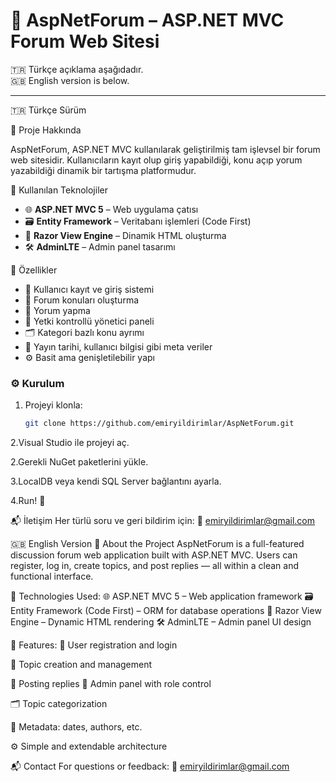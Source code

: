 # 💬 AspNetForum – ASP.NET MVC Forum Web Sitesi

🇹🇷 Türkçe açıklama aşağıdadır.  
🇬🇧 English version is below.

---

 🇹🇷 Türkçe Sürüm

 🚀 Proje Hakkında

AspNetForum, ASP.NET MVC kullanılarak geliştirilmiş tam işlevsel bir forum web sitesidir. Kullanıcıların kayıt olup giriş yapabildiği, konu açıp yorum yazabildiği dinamik bir tartışma platformudur.

 🧰 Kullanılan Teknolojiler

- 🌐 **ASP.NET MVC 5** – Web uygulama çatısı
- 🗃️ **Entity Framework** – Veritabanı işlemleri (Code First)
- 🎨 **Razor View Engine** – Dinamik HTML oluşturma
- 🛠️ **AdminLTE** – Admin panel tasarımı

 🎯 Özellikler

- 👤 Kullanıcı kayıt ve giriş sistemi
- 📝 Forum konuları oluşturma
- 💬 Yorum yapma
- 🔐 Yetki kontrollü yönetici paneli
- 🗂️ Kategori bazlı konu ayrımı
- 📅 Yayın tarihi, kullanıcı bilgisi gibi meta veriler
- ⚙️ Basit ama genişletilebilir yapı

### ⚙️ Kurulum

1. Projeyi klonla:
   ```bash
   git clone https://github.com/emiryildirimlar/AspNetForum.git
2.Visual Studio ile projeyi aç.

2.Gerekli NuGet paketlerini yükle.

3.LocalDB veya kendi SQL Server bağlantını ayarla.

4.Run! 🚀

📬 İletişim
Her türlü soru ve geri bildirim için:
📧 emiryildirimlar@gmail.com

🇬🇧 English Version
🚀 About the Project
AspNetForum is a full-featured discussion forum web application built with ASP.NET MVC. Users can register, log in, create topics, and post replies — all within a clean and functional interface.

🧰 Technologies Used:
🌐 ASP.NET MVC 5 – Web application framework
🗃️ Entity Framework (Code First) – ORM for database operations
🎨 Razor View Engine – Dynamic HTML rendering
🛠️ AdminLTE – Admin panel UI design


🎯 Features:
👤 User registration and login

📝 Topic creation and management

💬 Posting replies
🔐 Admin panel with role control

🗂️ Topic categorization

📅 Metadata: dates, authors, etc.

⚙️ Simple and extendable architecture

📬 Contact
For questions or feedback:
📧 emiryildirimlar@gmail.com
